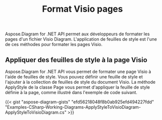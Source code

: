 ﻿---
title: Format Visio pages
type: docs
weight: 60
url: /fr/net/format-visio-pages/
description: Cette section explique comment appliquer des styles à une page visio avec Aspose.Diagram.
---
Aspose.Diagram for .NET API permet aux développeurs de formater les pages d'un fichier Visio Diagram. L'application de feuilles de style est l'une de ces méthodes pour formater les pages Visio.
## **Appliquer des feuilles de style à la page Visio**
Aspose.Diagram for .NET API vous permet de formater une page Visio à l'aide de feuilles de style. Vous pouvez définir une feuille de style et l'ajouter à la collection de feuilles de style du document Visio. La méthode ApplyStyle de la classe Page vous permet d'appliquer la feuille de style définie à la page, comme illustré dans l'exemple de code suivant.

{{< gist "aspose-diagram-gists" "efd56218048f8b0ab925efd494227fdd" "Examples-CSharp-Working-Diagrams-ApplyStyleToVisioDiagram-ApplyStyleToVisioDiagram.cs" >}}
